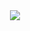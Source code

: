 <div id="header" align="center">
  <img src="https://giphy.com/embed/h408T6Y5GfmXBKW62l" />
</div>

